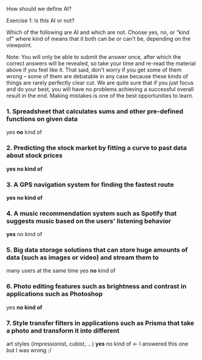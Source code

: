 How should we define AI? 

Exercise 1: Is this AI or not?

Which of the following are AI and which are not. 
Choose yes, no, or “kind of” where kind of means that it both can be or can't be, depending on the viewpoint.

Note: You will only be able to submit the answer once, after which the correct answers will be revealed, 
so take your time and re-read the material above if you feel like it. 
That said, don't worry if you get some of them wrong – some of them are debatable in any case because
these kinds of things are rarely perfectly clear cut. We are quite sure that if you just focus and do your best, 
you will have no problems achieving a successful overall result in the end. 
Making mistakes is one of the best opportunities to learn.

### 1. Spreadsheet that calculates sums and other pre-defined functions on given data 
yes 
**no** 
kind of

### 2. Predicting the stock market by fitting a curve to past data about stock prices
**yes 
no 
kind of**

### 3. A GPS navigation system for finding the fastest route
**yes 
no 
kind of**

### 4. A music recommendation system such as Spotify that suggests music based on the users' listening behavior
**yes** 
no 
kind of

### 5. Big data storage solutions that can store huge amounts of data (such as images or video) and stream them to 
many users at the same time
yes 
**no** 
kind of

### 6. Photo editing features such as brightness and contrast in applications such as Photoshop
yes 
**no 
kind of**

### 7. Style transfer filters in applications such as Prisma that take a photo and transform it into different 
art styles (impressionist, cubist, ...)
**yes** 
no 
kind of <- I answered this one but I was wrong :/

